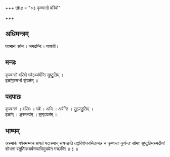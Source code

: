 +++
title = "०३ कृण्वन्तो वरिवो"

+++
## अधिमन्त्रम्
पवमानः सोमः। जमदग्निः। गायत्री।

## मन्त्रः
कृ॒ण्वन्तो॒ वरि॑वो॒ गवे॒ऽभ्य॑र्षन्ति सुष्टु॒तिम् ।  
इळा॑म॒स्मभ्यं॑ सं॒यत॑म् ॥

## पदपाठः
कृ॒ण्वन्तः॑ । वरि॑वः । गवे॑ । अ॒भि । अ॒र्ष॒न्ति॒ । सु॒ऽस्तु॒तिम् ।  
इळा॑म् । अ॒स्मभ्य॑म् । स॒म्ऽयत॑म् ॥

## भाष्यम्
अस्माकं गवेस्मभ्यंच संयतं यदास्मान् संयच्छति तद्वरिवोधनमिळामन्नं च कृण्वन्तः कुर्वन्तः सोमाः सुष्टुतिमस्मदीयां शोभनां स्तुतिमभ्यर्षन्त्याभिमुख्येन गच्छन्ति ॥ ३ ॥